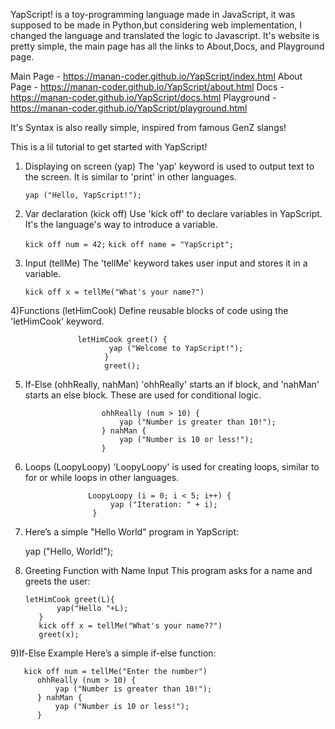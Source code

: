 YapScript! is a toy-programming language made in JavaScript, it was supposed to be made in Python,but considering web implementation, I changed the language and translated the logic to Javascript.
It's website is pretty simple, the main page has all the links to About,Docs, and Playground page.

Main Page - https://manan-coder.github.io/YapScript/index.html
About Page - https://manan-coder.github.io/YapScript/about.html
Docs - https://manan-coder.github.io/YapScript/docs.html
Playground - https://manan-coder.github.io/YapScript/playground.html

It's Syntax is also really simple, inspired from famous GenZ slangs!

This is a lil tutorial to get started with YapScript!

1) Displaying on screen (yap)
   The 'yap' keyword is used to output text to the screen. It is similar to 'print' in other languages.

      ```yap ("Hello, YapScript!");```

3) Var declaration (kick off)
   Use 'kick off' to declare variables in YapScript. It's the language's way to introduce a variable.

      ```kick off num = 42;```
     ```kick off name = "YapScript";```

4) Input (tellMe)
    The 'tellMe' keyword takes user input and stores it in a variable.

      ```kick off x = tellMe("What's your name?")```

4)Functions (letHimCook)
  Define reusable blocks of code using the 'letHimCook' keyword.

                   letHimCook greet() {
                          yap ("Welcome to YapScript!");
                         }
                         greet();

5) If-Else (ohhReally, nahMan)
  'ohhReally' starts an if block, and 'nahMan' starts an else block. These are used for conditional logic.

                        ohhReally (num > 10) {
                            yap ("Number is greater than 10!");
                        } nahMan {
                            yap ("Number is 10 or less!");
                        }

6) Loops (LoopyLoopy)
'LoopyLoopy' is used for creating loops, similar to for or while loops in other languages.

                     LoopyLoopy (i = 0; i < 5; i++) {
                          yap ("Iteration: " + i);
                      }

7) Here’s a simple "Hello World" program in YapScript:

      yap ("Hello, World!");

8) Greeting Function with Name Input
This program asks for a name and greets the user:

       letHimCook greet(L){
              yap("Hello "+L);
          }
          kick off x = tellMe("What's your name??")
          greet(x);


9)If-Else Example
Here’s a simple if-else function:
 
       kick off num = tellMe("Enter the number")
          ohhReally (num > 10) {
              yap ("Number is greater than 10!");
          } nahMan {
              yap ("Number is 10 or less!");
          }
                
      
                          
                    

